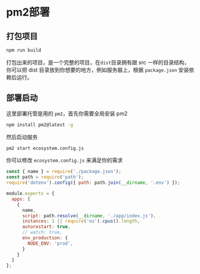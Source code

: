 # pm2部署

## 打包项目

```bash
npm run build
```

打包出来的项目，是一个完整的项目，在`dist`目录拥有跟 src 一样的目录结构，你可以把 dist 目录放到你想要的地方，例如服务器上，根据 `package.json` 安装依赖后运行。

## 部署启动

这里部署托管是用的 `pm2`，首先你需要全局安装 pm2

```bash
npm install pm2@latest -g
```

然后启动服务

```bash
pm2 start ecosystem.config.js
```

你可以修改 `ecosystem.config.js` 来满足你的需求

```js
const { name } = require('./package.json');
const path = require('path');
require('dotenv').config({ path: path.join(__dirname, '.env') });

module.exports = {
  apps: [
    {
      name,
      script: path.resolve(__dirname, './app/index.js'),
      instances: 1 || require('os').cpus().length,
      autorestart: true,
      // watch: true,
      env_production: {
        NODE_ENV: 'prod',
      }
    }
  ]
};
```